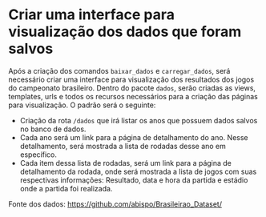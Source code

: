 # Criar uma interface para visualização dos dados que foram salvos

Após a criação dos comandos `baixar_dados` e `carregar_dados`, será necessário criar uma interface para visualização dos resultados dos jogos do campeonato brasileiro.
Dentro do pacote `dados`, serão criadas as views, templates, urls e todos os recursos necessários para a criação das páginas para visualização. O padrão será o seguinte:
* Criação da rota `/dados` que irá listar os anos que possuem dados salvos no banco de dados.
* Cada ano será um link para a página de detalhamento do ano. Nesse detalhamento, será mostrada a lista de rodadas desse ano em específico.
* Cada item dessa lista de rodadas, será um link para a página de detalhamento da rodada, onde será mostrada a lista de jogos com suas respectivas informações: Resultado, data e hora da partida e estádio onde a partida foi realizada.

Fonte dos dados: https://github.com/abispo/Brasileirao_Dataset/